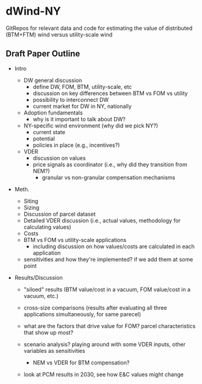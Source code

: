 # dWind-NY
GitRepos for relevant data and code for estimating the value of distributed (BTM+FTM) wind versus utility-scale wind

## Draft Paper Outline
- Intro
	- DW general discussion
		- define DW, FOM, BTM, utility-scale, etc
		- discussion on key differences between BTM vs FOM vs utility
		- possibility to interconnect DW
		- current market for DW in NY, nationally
	- Adoption fundamentals
		- why is it important to talk about DW?
	- NY-specific wind environment (why did we pick NY?)
		- current state
		- potential
		- policies in place (e.g., incentives?)
	- VDER
		- discussion on values
		- price signals as coordinator (i.e., why did they transition from NEM?)
			- granular vs non-granular compensation mechanisms

- Meth.
	- Siting
	- Sizing
	- Discussion of parcel dataset
	- Detailed VDER discussion (i.e., actual values, methodology for calculating values)
	- Costs
	- BTM vs FOM vs utility-scale applications
		- including discussion on how values/costs are calculated in each application
	- sensitivities and how they're implemented? if we add them at some point

- Results/Discussion
	- "siloed" results (BTM value/cost in a vacuum, FOM value/cost in a vacuum, etc.)
	- cross-size comparisons (results after evaluating all three applications simultaneously, for same parecel)
	- what are the factors that drive value for FOM? parcel characteristics that show up most?
	
	- scenario analysis? playing around with some VDER inputs, other variables as sensitivities
		- NEM vs VDER for BTM compensation?
	- look at PCM results in 2030, see how E&C values might change